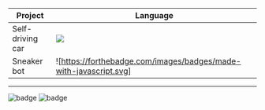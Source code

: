 | Project  | Language |
| ------------- | ------------- |
| Self-driving car  | ![](https://forthebadge.com/images/badges/made-with-python.svg)  |
| Sneaker bot  | ![https://forthebadge.com/images/badges/made-with-javascript.svg]  |


-------

![badge](https://forthebadge.com/images/badges/built-with-science.svg)    ![badge](https://forthebadge.com/images/badges/for-robots.svg)
